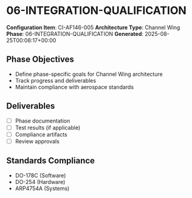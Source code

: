 # 06-INTEGRATION-QUALIFICATION

**Configuration Item**: CI-AF146-005
**Architecture Type**: Channel Wing
**Phase**: 06-INTEGRATION-QUALIFICATION
**Generated**: 2025-08-25T00:06:17+00:00

## Phase Objectives
- Define phase-specific goals for Channel Wing architecture
- Track progress and deliverables
- Maintain compliance with aerospace standards

## Deliverables
- [ ] Phase documentation
- [ ] Test results (if applicable)
- [ ] Compliance artifacts
- [ ] Review approvals

## Standards Compliance
- DO-178C (Software)
- DO-254 (Hardware)
- ARP4754A (Systems)
